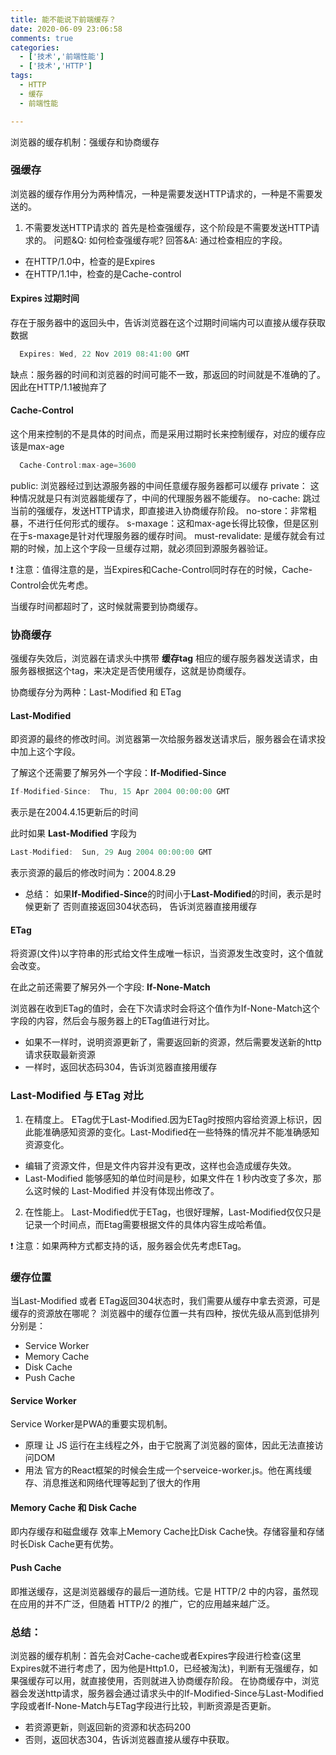 ```yaml
---
title: 能不能说下前端缓存？
date: 2020-06-09 23:06:58
comments: true
categories: 
  - ['技术','前端性能']
  - ['技术','HTTP']
tags:
  - HTTP
  - 缓存
  - 前端性能

---
```

浏览器的缓存机制：强缓存和协商缓存

### 强缓存

浏览器的缓存作用分为两种情况，一种是需要发送HTTP请求的，一种是不需要发送的。
1. 不需要发送HTTP请求的
首先是检查强缓存，这个阶段是不需要发送HTTP请求的。
问题&Q: 如何检查强缓存呢?
回答&A: 通过检查相应的字段。
  + 在HTTP/1.0中，检查的是Expires
  + 在HTTP/1.1中，检查的是Cache-control

#### Expires  过期时间
存在于服务器中的返回头中，告诉浏览器在这个过期时间端内可以直接从缓存获取数据
```js
  Expires: Wed, 22 Nov 2019 08:41:00 GMT
```

缺点：服务器的时间和浏览器的时间可能不一致，那返回的时间就是不准确的了。因此在HTTP/1.1被抛弃了

#### Cache-Control
这个用来控制的不是具体的时间点，而是采用过期时长来控制缓存，对应的缓存应该是max-age
```js
  Cache-Control:max-age=3600
```
public:  浏览器经过到达源服务器的中间任意缓存服务器都可以缓存
private： 这种情况就是只有浏览器能缓存了，中间的代理服务器不能缓存。
no-cache: 跳过当前的强缓存，发送HTTP请求，即直接进入协商缓存阶段。
no-store：非常粗暴，不进行任何形式的缓存。
s-maxage：这和max-age长得比较像，但是区别在于s-maxage是针对代理服务器的缓存时间。
must-revalidate: 是缓存就会有过期的时候，加上这个字段一旦缓存过期，就必须回到源服务器验证。

❗ 注意：值得注意的是，当Expires和Cache-Control同时存在的时候，Cache-Control会优先考虑。


当缓存时间都超时了，这时候就需要到协商缓存。

### 协商缓存

强缓存失效后，浏览器在请求头中携带 **缓存tag** 相应的缓存服务器发送请求，由服务器根据这个tag，来决定是否使用缓存，这就是协商缓存。

协商缓存分为两种：Last-Modified 和 ETag

#### Last-Modified
即资源的最终的修改时间。浏览器第一次给服务器发送请求后，服务器会在请求投中加上这个字段。

了解这个还需要了解另外一个字段：**If-Modified-Since**
```js
If-Modified-Since:  Thu, 15 Apr 2004 00:00:00 GMT
```
表示是在2004.4.15更新后的时间

此时如果 **Last-Modified** 字段为
```js
Last-Modified:  Sun, 29 Aug 2004 00:00:00 GMT
```
表示资源的最后的修改时间为：2004.8.29
- 总结：
如果**If-Modified-Since**的时间小于**Last-Modified**的时间，表示是时候更新了
否则直接返回304状态码， 告诉浏览器直接用缓存

#### ETag
将资源(文件)以字符串的形式给文件生成唯一标识，当资源发生改变时，这个值就会改变。

在此之前还需要了解另外一个字段: **If-None-Match**

浏览器在收到ETag的值时，会在下次请求时会将这个值作为If-None-Match这个字段的内容，然后会与服务器上的ETag值进行对比。
- 如果不一样时，说明资源更新了，需要返回新的资源，然后需要发送新的http请求获取最新资源
- 一样时，返回状态码304，告诉浏览器直接用缓存

### Last-Modified 与 ETag 对比
1. 在精度上。
ETag优于Last-Modified.因为ETag时按照内容给资源上标识，因此能准确感知资源的变化。Last-Modified在一些特殊的情况并不能准确感知资源变化。
  - 编辑了资源文件，但是文件内容并没有更改，这样也会造成缓存失效。
  - Last-Modified 能够感知的单位时间是秒，如果文件在 1 秒内改变了多次，那么这时候的 Last-Modified 并没有体现出修改了。

2. 在性能上。
Last-Modified优于ETag，也很好理解，Last-Modified仅仅只是记录一个时间点，而Etag需要根据文件的具体内容生成哈希值。

❗ 注意：如果两种方式都支持的话，服务器会优先考虑ETag。


### 缓存位置
当Last-Modified 或者 ETag返回304状态时，我们需要从缓存中拿去资源，可是缓存的资源放在哪呢？
浏览器中的缓存位置一共有四种，按优先级从高到低排列分别是：

- Service Worker
- Memory Cache
- Disk Cache
- Push Cache

#### Service Worker
Service Worker是PWA的重要实现机制。
- 原理
让 JS 运行在主线程之外，由于它脱离了浏览器的窗体，因此无法直接访问DOM
- 用法
官方的React框架的时候会生成一个serveice-worker.js。他在离线缓存、消息推送和网络代理等起到了很大的作用

#### Memory Cache 和 Disk Cache
即内存缓存和磁盘缓存
效率上Memory Cache比Disk Cache快。存储容量和存储时长Disk Cache更有优势。

#### Push Cache
即推送缓存，这是浏览器缓存的最后一道防线。它是 HTTP/2 中的内容，虽然现在应用的并不广泛，但随着 HTTP/2 的推广，它的应用越来越广泛。


### 总结：
浏览器的缓存机制：首先会对Cache-cache或者Expires字段进行检查(这里Expires就不进行考虑了，因为他是Http1.0，已经被淘汰)，判断有无强缓存，如果强缓存可以用，就直接使用，否则就进入协商缓存阶段。
在协商缓存中，浏览器会发送http请求，服务器会通过请求头中的If-Modified-Since与Last-Modified字段或者If-None-Match与ETag字段进行比较，判断资源是否更新。
  - 若资源更新，则返回新的资源和状态码200
  - 否则，返回状态304，告诉浏览器直接从缓存中获取。